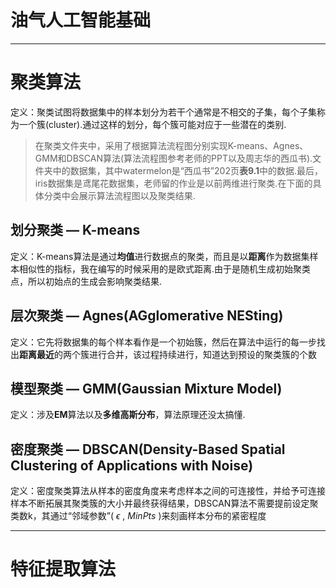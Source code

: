 # 油气人工智能基础<br />
---
# 聚类算法
定义：聚类试图将数据集中的样本划分为若干个通常是不相交的子集，每个子集称为一个簇(cluster).通过这样的划分，每个簇可能对应于一些潜在的类别.<br />
>在聚类文件夹中，采用了根据算法流程图分别实现K-means、Agnes、GMM和DBSCAN算法(算法流程图参考老师的PPT以及周志华的西瓜书).文件夹中的数据集，其中watermelon是“西瓜书”202页**表9.1**中的数据.最后，iris数据集是鸢尾花数据集，老师留的作业是以前两维进行聚类.在下面的具体分类中会展示算法流程图以及聚类结果.
## 划分聚类 — K-means<br />
定义：K-means算法是通过**均值**进行数据点的聚类，而且是以**距离**作为数据集样本相似性的指标，我在编写的时候采用的是欧式距离.由于是随机生成初始聚类点，所以初始点的生成会影响聚类结果.<br />
## 层次聚类 — Agnes(AGglomerative NESting)<br />
定义：它先将数据集的每个样本看作是一个初始簇，然后在算法中运行的每一步找出**距离最近**的两个簇进行合并，该过程持续进行，知道达到预设的聚类簇的个数<br />
## 模型聚类 — GMM(Gaussian Mixture Model)<br />
定义：涉及**EM**算法以及**多维高斯分布**，算法原理还没太搞懂.<br />
## 密度聚类 — DBSCAN(Density-Based Spatial Clustering of Applications with Noise)<br />
定义：密度聚类算法从样本的密度角度来考虑样本之间的可连接性，并给予可连接样本不断拓展其聚类簇的大小并最终获得结果，DBSCAN算法不需要提前设定聚类数k，其通过“邻域参数”( $\epsilon$ , $MinPts$ )来刻画样本分布的紧密程度<br />

---
# 特征提取算法<br />
